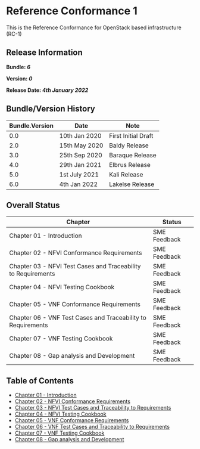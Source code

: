 # Reference Conformance 1

This is the Reference Conformance for OpenStack based infrastructure (RC-1)

## Release Information
**Bundle: _6_**

**Version: _0_**

**Release Date: _4th January 2022_**

## Bundle/Version History

| Bundle.Version    | Date          | Note
| ---               | ---           | ---                   |
| 0.0               | 10th Jan 2020 | First Initial Draft   |
| 2.0               | 15th May 2020 | Baldy Release         |
| 3.0               | 25th Sep 2020 | Baraque Release       |
| 4.0               | 29th Jan 2021 | Elbrus Release        |
| 5.0               | 1st July 2021 | Kali Release          |
| 6.0               | 4th Jan 2022  | Lakelse Release       |

## Overall Status

| Chapter | Status |
| --- | --- |
| Chapter 01 - Introduction                                           | SME Feedback |
| Chapter 02 - NFVI Conformance Requirements                          | SME Feedback |
| Chapter 03 - NFVI Test Cases and Traceability to Requirements       | SME Feedback |
| Chapter 04 - NFVI Testing Cookbook                                  | SME Feedback |
| Chapter 05 - VNF Conformance Requirements                           | SME Feedback |
| Chapter 06 - VNF Test Cases and Traceability to Requirements        | SME Feedback |
| Chapter 07 - VNF Testing Cookbook                                   | SME Feedback |
| Chapter 08 - Gap analysis and Development                           | SME Feedback |

## Table of Contents
* [Chapter 01 - Introduction](chapters/chapter01.md)
* [Chapter 02 - NFVI Conformance Requirements](chapters/chapter02.md)
* [Chapter 03 - NFVI Test Cases and Traceability to Requirements ](chapters/chapter03.md)
* [Chapter 04 - NFVI Testing Cookbook](chapters/chapter04.md)
* [Chapter 05 - VNF Conformance Requirements](chapters/chapter05.md)
* [Chapter 06 - VNF Test Cases and Traceability to Requirements](chapters/chapter06.md)
* [Chapter 07 - VNF Testing Cookbook](chapters/chapter07.md)
* [Chapter 08 - Gap analysis and Development](chapters/chapter08.md)
